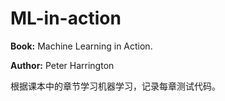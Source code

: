 # ML-in-action
**Book:** Machine Learning in Action.

**Author:** Peter Harrington

根据课本中的章节学习机器学习，记录每章测试代码。
